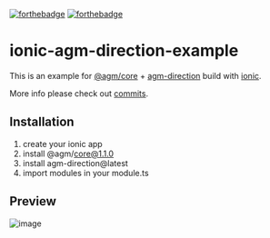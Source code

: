 [![forthebadge](https://forthebadge.com/images/badges/makes-people-smile.svg)](https://forthebadge.com)
[![forthebadge](https://forthebadge.com/images/badges/built-with-love.svg)](https://forthebadge.com)

# ionic-agm-direction-example

This is an example for [@agm/core](https://angular-maps.com/api-docs/agm-core/)  + [agm-direction](https://github.com/explooosion/Agm-Direction/) build with [ionic](https://ionicframework.com//).

More info please check out [commits](https://github.com/explooosion/ionic-agm-direction-example/commits/master).

## Installation
1. create your ionic app
2. install  @agm/core@1.1.0
3. install agm-direction@latest
4. import modules in your module.ts
 
## Preview
![image](https://user-images.githubusercontent.com/13682994/120917325-40152180-c6e1-11eb-8cca-0d34f8fa2666.png)
